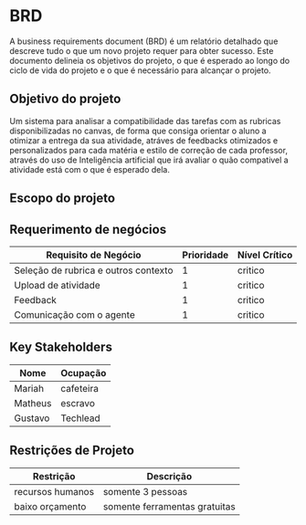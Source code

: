 # BRD

A business requirements document (BRD) é um relatório detalhado que descreve tudo o que um novo projeto requer para
obter sucesso. Este documento delineia os objetivos do projeto, o que é esperado ao longo do ciclo de vida do projeto e
o que é necessário para alcançar o projeto.

## Objetivo do projeto

Um sistema para analisar a compatibilidade das tarefas com as rubricas disponibilizadas no canvas, de forma que consiga
orientar o aluno a otimizar a entrega da sua atividade, atráves de feedbacks otimizados e personalizados para cada
matéria e estilo de correção de cada professor, através do uso de Inteligência artificial que irá avaliar o quão
compativel a atividade está com o que é esperado dela.

## Escopo do projeto

## Requerimento de negócios

| Requisito de Negócio                 | Prioridade | Nível Crítico |
|--------------------------------------|------------|---------------|
| Seleção de rubrica e outros contexto | 1          | critico       |
| Upload de atividade                  | 1          | critico       |
| Feedback                             | 1          | critico       |
| Comunicação com o agente             | 1          | critico       |

## Key Stakeholders

| Nome    | Ocupação  |
|---------|-----------|
| Mariah  | cafeteira |
| Matheus | escravo   |
| Gustavo | Techlead  |

## Restrições de Projeto

| Restrição        | Descrição                     |
|------------------|-------------------------------|
| recursos humanos | somente 3 pessoas             |
| baixo orçamento  | somente ferramentas gratuitas |
